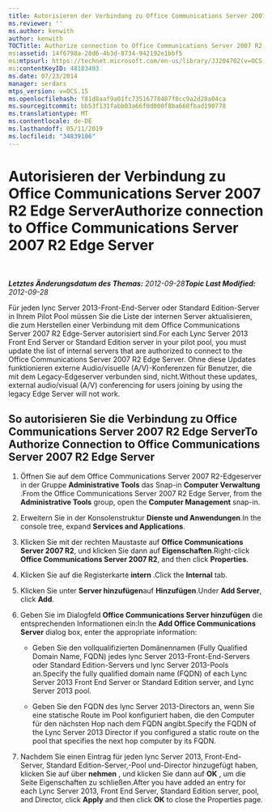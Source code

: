 ```yaml
---
title: Autorisieren der Verbindung zu Office Communications Server 2007 R2 Edge Server
ms.reviewer: ''
ms.author: kenwith
author: kenwith
TOCTitle: Authorize connection to Office Communications Server 2007 R2 Edge Server
ms:assetid: 14f6798a-28d6-4b3d-8734-942192e1bbf5
ms:mtpsurl: https://technet.microsoft.com/en-us/library/JJ204702(v=OCS.15)
ms:contentKeyID: 48183493
ms.date: 07/23/2014
manager: serdars
mtps_version: v=OCS.15
ms.openlocfilehash: f81d8aaf9a01fc73516778487f8cc9a2d28a04ca
ms.sourcegitcommit: bb53f131fabb03a66f0d000f8ba668fbad190778
ms.translationtype: MT
ms.contentlocale: de-DE
ms.lasthandoff: 05/11/2019
ms.locfileid: "34839106"
---
```

<div data-xmlns="http://www.w3.org/1999/xhtml">

<div class="topic" data-xmlns="http://www.w3.org/1999/xhtml" data-msxsl="urn:schemas-microsoft-com:xslt" data-cs="http://msdn.microsoft.com/en-us/">

<div data-asp="http://msdn2.microsoft.com/asp">

# <a name="authorize-connection-to-office-communications-server-2007-r2-edge-server"></a><span data-ttu-id="c170b-102">Autorisieren der Verbindung zu Office Communications Server 2007 R2 Edge Server</span><span class="sxs-lookup"><span data-stu-id="c170b-102">Authorize connection to Office Communications Server 2007 R2 Edge Server</span></span>

</div>

<div id="mainSection">

<div id="mainBody">

<span> </span>

<span data-ttu-id="c170b-103">_**Letztes Änderungsdatum des Themas:** 2012-09-28_</span><span class="sxs-lookup"><span data-stu-id="c170b-103">_**Topic Last Modified:** 2012-09-28_</span></span>

<span data-ttu-id="c170b-104">Für jeden lync Server 2013-Front-End-Server oder Standard Edition-Server in Ihrem Pilot Pool müssen Sie die Liste der internen Server aktualisieren, die zum Herstellen einer Verbindung mit dem Office Communications Server 2007 R2 Edge-Server autorisiert sind.</span><span class="sxs-lookup"><span data-stu-id="c170b-104">For each Lync Server 2013 Front End Server or Standard Edition server in your pilot pool, you must update the list of internal servers that are authorized to connect to the Office Communications Server 2007 R2 Edge Server.</span></span> <span data-ttu-id="c170b-105">Ohne diese Updates funktionieren externe Audio/visuelle (A/V)-Konferenzen für Benutzer, die mit dem Legacy-Edgeserver verbunden sind, nicht.</span><span class="sxs-lookup"><span data-stu-id="c170b-105">Without these updates, external audio/visual (A/V) conferencing for users joining by using the legacy Edge Server will not work.</span></span>

<div>

## <a name="to-authorize-connection-to-office-communications-server-2007-r2-edge-server"></a><span data-ttu-id="c170b-106">So autorisieren Sie die Verbindung zu Office Communications Server 2007 R2 Edge Server</span><span class="sxs-lookup"><span data-stu-id="c170b-106">To Authorize Connection to Office Communications Server 2007 R2 Edge Server</span></span>

1.  <span data-ttu-id="c170b-107">Öffnen Sie auf dem Office Communications Server 2007 R2-Edgeserver in der Gruppe **Administrative Tools** das Snap-in **Computer Verwaltung** .</span><span class="sxs-lookup"><span data-stu-id="c170b-107">From the Office Communications Server 2007 R2 Edge Server, from the **Administrative Tools** group, open the **Computer Management** snap-in.</span></span>

2.  <span data-ttu-id="c170b-108">Erweitern Sie in der Konsolenstruktur **Dienste und Anwendungen**.</span><span class="sxs-lookup"><span data-stu-id="c170b-108">In the console tree, expand **Services and Applications**.</span></span>

3.  <span data-ttu-id="c170b-109">Klicken Sie mit der rechten Maustaste auf **Office Communications Server 2007 R2**, und klicken Sie dann auf **Eigenschaften**.</span><span class="sxs-lookup"><span data-stu-id="c170b-109">Right-click **Office Communications Server 2007 R2**, and then click **Properties**.</span></span>

4.  <span data-ttu-id="c170b-110">Klicken Sie auf die Registerkarte **intern** .</span><span class="sxs-lookup"><span data-stu-id="c170b-110">Click the **Internal** tab.</span></span>

5.  <span data-ttu-id="c170b-111">Klicken Sie unter **Server hinzufügen**auf **Hinzufügen**.</span><span class="sxs-lookup"><span data-stu-id="c170b-111">Under **Add Server**, click **Add**.</span></span>

6.  <span data-ttu-id="c170b-112">Geben Sie im Dialogfeld **Office Communications Server hinzufügen** die entsprechenden Informationen ein:</span><span class="sxs-lookup"><span data-stu-id="c170b-112">In the **Add Office Communications Server** dialog box, enter the appropriate information:</span></span>
    
      - <span data-ttu-id="c170b-113">Geben Sie den vollqualifizierten Domänennamen (Fully Qualified Domain Name, FQDN) jedes lync Server 2013-Front-End-Servers oder Standard Edition-Servers und lync Server 2013-Pools an.</span><span class="sxs-lookup"><span data-stu-id="c170b-113">Specify the fully qualified domain name (FQDN) of each Lync Server 2013 Front End Server or Standard Edition server, and Lync Server 2013 pool.</span></span>
    
      - <span data-ttu-id="c170b-114">Geben Sie den FQDN des lync Server 2013-Directors an, wenn Sie eine statische Route im Pool konfiguriert haben, die den Computer für den nächsten Hop nach dem FQDN angibt.</span><span class="sxs-lookup"><span data-stu-id="c170b-114">Specify the FQDN of the Lync Server 2013 Director if you configured a static route on the pool that specifies the next hop computer by its FQDN.</span></span>

7.  <span data-ttu-id="c170b-115">Nachdem Sie einen Eintrag für jeden lync Server 2013, Front-End-Server, Standard Edition-Server,-Pool und-Director hinzugefügt haben, klicken Sie auf über **nehmen** , und klicken Sie dann auf **OK** , um die Seite Eigenschaften zu schließen.</span><span class="sxs-lookup"><span data-stu-id="c170b-115">After you have added an entry for each Lync Server 2013, Front End Server, Standard Edition server, pool, and Director, click **Apply** and then click **OK** to close the Properties page.</span></span>

</div>

</div>

<span> </span>

</div>

</div>

</div>

